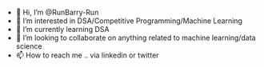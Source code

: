 - 👋 Hi, I’m @RunBarry-Run
- 👀 I’m interested in DSA/Competitive Programming/Machine Learning
- 🌱 I’m currently learning DSA
- 💞️ I’m looking to collaborate on anything related to machine learning/data science
- 📫 How to reach me .. via linkedin or twitter

<!---
RunBarry-Run/RunBarry-Run is a ✨ special ✨ repository because its `README.md` (this file) appears on your GitHub profile.
You can click the Preview link to take a look at your changes.
--->
